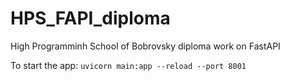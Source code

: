 # HPS_FAPI_diploma
High Programminh School of Bobrovsky diploma work on FastAPI

To start the app:
```uvicorn main:app --reload --port 8001```
